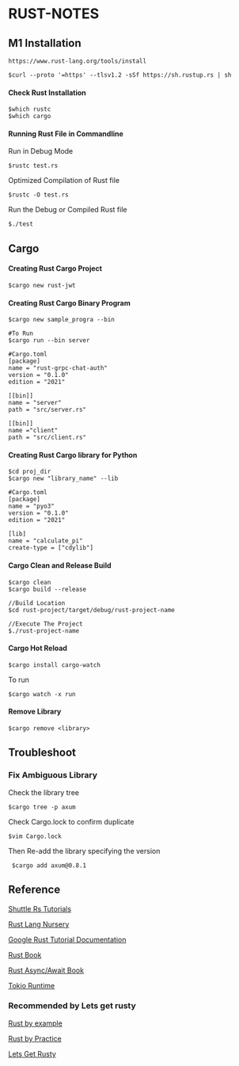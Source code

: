# RUST-NOTES
## M1 Installation
```
https://www.rust-lang.org/tools/install
```
```vim
$curl --proto '=https' --tlsv1.2 -sSf https://sh.rustup.rs | sh
```
#### Check Rust Installation
```vim
$which rustc
$which cargo
```
#### Running Rust File in Commandline
Run in Debug Mode
```vim
$rustc test.rs
```
Optimized Compilation of Rust file 
```vim
$rustc -O test.rs
```
Run the Debug or Compiled Rust file
```vim
$./test
```
## Cargo
#### Creating Rust Cargo Project
```vim
$cargo new rust-jwt
```
#### Creating Rust Cargo Binary Program
```vim
$cargo new sample_progra --bin

#To Run
$cargo run --bin server
```
```vim
#Cargo.toml
[package]
name = "rust-grpc-chat-auth"
version = "0.1.0"
edition = "2021"

[[bin]]
name = "server"
path = "src/server.rs"

[[bin]]
name ="client"
path = "src/client.rs"
```
#### Creating Rust Cargo library for Python
```vim
$cd proj_dir
$cargo new "library_name" --lib
```
```vim
#Cargo.toml
[package]
name = "pyo3"
version = "0.1.0"
edition = "2021"

[lib]
name = "calculate_pi"
create-type = ["cdylib"]
```
#### Cargo Clean and Release Build
```vim
$cargo clean
$cargo build --release
```
```vim
//Build Location
$cd rust-project/target/debug/rust-project-name

//Execute The Project
$./rust-project-name
```
#### Cargo Hot Reload
```vim
$cargo install cargo-watch
```
To run
```vim
$cargo watch -x run
```
#### Remove Library
```vim
$cargo remove <library>
```
## Troubleshoot 
### Fix Ambiguous Library
Check the library tree
```vim
$cargo tree -p axum
```
Check Cargo.lock to confirm duplicate
```vim
$vim Cargo.lock
```
Then Re-add the library specifying the version
```vim
 $cargo add axum@0.8.1
```
## Reference
[Shuttle Rs Tutorials](https://docs.shuttle.rs/tutorials/websocket-chat-app-js)

[Rust Lang Nursery](https://rust-lang-nursery.github.io/rust-cookbook/web/clients/requests.html)

[Google Rust Tutorial Documentation](https://doc.rust-lang.org/book/title-page.html)

[Rust Book](https://doc.rust-lang.org/1.30.0/book/first-edition/patterns.html)

[Rust Async/Await Book](https://rust-lang.github.io/async-book/01_getting_started/01_chapter.html)

[Tokio Runtime](https://tokio.rs/tokio/tutorial)

### Recommended by Lets get rusty
[Rust by example](https://doc.rust-lang.org/stable/rust-by-example/)

[Rust by Practice](https://practice.course.rs/basic-types/numbers.html)

[Lets Get Rusty](https://learn.letsgetrusty.com/index.html)
